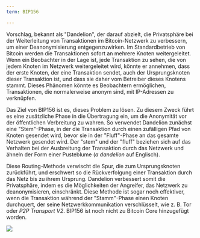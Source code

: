 ```yaml
---
term: BIP156

---
```

Vorschlag, bekannt als "Dandelion", der darauf abzielt, die Privatsphäre bei der Weiterleitung von Transaktionen im Bitcoin-Netzwerk zu verbessern, um einer Deanonymisierung entgegenzuwirken. Im Standardbetrieb von Bitcoin werden die Transaktionen sofort an mehrere Knoten weitergeleitet. Wenn ein Beobachter in der Lage ist, jede Transaktion zu sehen, die von jedem Knoten im Netzwerk weitergeleitet wird, könnte er annehmen, dass der erste Knoten, der eine Transaktion sendet, auch der Ursprungsknoten dieser Transaktion ist, und dass sie daher vom Betreiber dieses Knotens stammt. Dieses Phänomen könnte es Beobachtern ermöglichen, Transaktionen, die normalerweise anonym sind, mit IP-Adressen zu verknüpfen.

Das Ziel von BIP156 ist es, dieses Problem zu lösen. Zu diesem Zweck führt es eine zusätzliche Phase in die Übertragung ein, um die Anonymität vor der öffentlichen Verbreitung zu wahren. So verwendet Dandelion zunächst eine "Stem"-Phase, in der die Transaktion durch einen zufälligen Pfad von Knoten gesendet wird, bevor sie in der "Fluff"-Phase an das gesamte Netzwerk gesendet wird. Der "stem" und der "fluff" beziehen sich auf das Verhalten bei der Ausbreitung der Transaktion durch das Netzwerk und ähneln der Form einer Pusteblume (*a dandelion* auf Englisch).

Diese Routing-Methode verwischt die Spur, die zum Ursprungsknoten zurückführt, und erschwert so die Rückverfolgung einer Transaktion durch das Netz bis zu ihrem Ursprung. Dandelion verbessert somit die Privatsphäre, indem es die Möglichkeiten der Angreifer, das Netzwerk zu deanonymisieren, einschränkt. Diese Methode ist sogar noch effektiver, wenn die Transaktion während der "Stamm"-Phase einen Knoten durchquert, der seine Netzwerkkommunikation verschlüsselt, wie z. B. Tor oder *P2P Transport V2*. BIP156 ist noch nicht zu Bitcoin Core hinzugefügt worden.

![](../../dictionnaire/assets/36.webp)